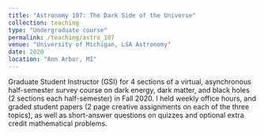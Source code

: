 ```yaml
---
title: "Astronomy 107: The Dark Side of the Universe"
collection: teaching
type: "Undergraduate course"
permalink: /teaching/astro_107
venue: "University of Michigan, LSA Astronomy"
date: 2020
location: "Ann Arbor, MI"
---
```


Graduate Student Instructor (GSI) for 4 sections of a virtual, asynchronous half-semester survey course on dark energy, dark matter, and black holes (2 sections each half-semester) in Fall 2020. I held weekly office hours, and graded student papers (2 page creative assignments on each of the three topics), as well as short-answer questions on quizzes and optional extra credit mathematical problems.
